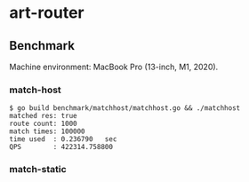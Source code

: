 # art-router

## Benchmark

Machine environment: MacBook Pro (13-inch, M1, 2020).

### match-host

```shell
$ go build benchmark/matchhost/matchhost.go && ./matchhost
matched res: true
route count: 1000
match times: 100000
time used  : 0.236790   sec
QPS        : 422314.758800
```

### match-static
